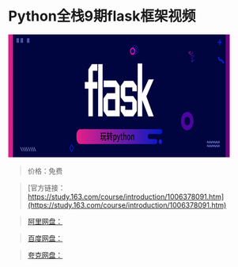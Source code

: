 # Python全栈9期flask框架视频

![img](../../../assets/study163/free/e9720fc1dcb74044b9b0ca3a241751c0.png)

> 价格：免费

> [官方链接：https://study.163.com/course/introduction/1006378091.htm](https://study.163.com/course/introduction/1006378091.htm)

> [阿里网盘：]()

> [百度网盘：]()

> [夸克网盘：]()
